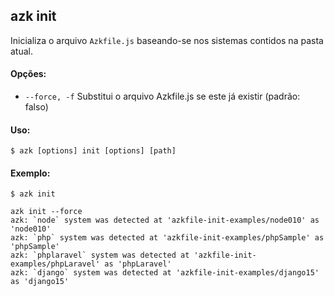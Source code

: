 ## azk init

Inicializa o arquivo `Azkfile.js` baseando-se nos sistemas contidos na pasta atual.

#### Opções:

- `--force, -f`     Substitui o arquivo Azkfile.js se este já existir (padrão: falso)

#### Uso:

    $ azk [options] init [options] [path]

#### Exemplo:

```
$ azk init

azk init --force
azk: `node` system was detected at 'azkfile-init-examples/node010' as 'node010'
azk: `php` system was detected at 'azkfile-init-examples/phpSample' as 'phpSample'
azk: `phplaravel` system was detected at 'azkfile-init-examples/phpLaravel' as 'phpLaravel'
azk: `django` system was detected at 'azkfile-init-examples/django15' as 'django15'
```

